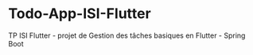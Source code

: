 # Todo-App-ISI-Flutter
TP ISI Flutter - projet de Gestion des tâches basiques en Flutter - Spring Boot
